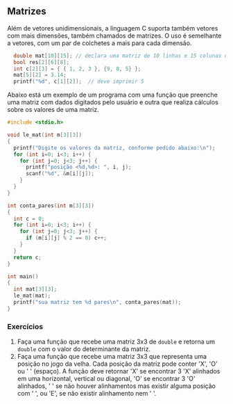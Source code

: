 ## Matrizes

Além de vetores unidimensionais, a linguagem C suporta também vetores com mais dimensões, também chamados de matrizes.
O uso é semelhante a vetores, com um par de colchetes a mais para cada dimensão.
```c
  double mat[10][15]; // declara uma matriz de 10 linhas e 15 colunas de números double
  bool res[2][6][8];
  int c[2][3] = { { 1, 2, 3 }, {9, 8, 5} };
  mat[5][2] = 3.14;
  printf("%d", c[1][2]);  // deve imprimir 5
```
Abaixo está um exemplo de um programa com uma função que preenche uma matriz com dados digitados pelo usuário e outra que realiza cálculos sobre os valores de uma matriz.
```c
#include <stdio.h>

void le_mat(int m[3][3])
{
  printf("Digite os valores da matriz, conforme pedido abaixo:\n");
  for (int i=0; i<3; i++) {
    for (int j=0; j<3; j++) {
      printf("posição <%d,%d>: ", i, j);
      scanf("%d", &m[i][j]);
    }
  }
}

int conta_pares(int m[3][3])
{
  int c = 0;
  for (int i=0; i<3; i++) {
    for (int j=0; j<3; j++) {
      if (m[i][j] % 2 == 0) c++;
    }
  }
  return c;
}

int main()
{
  int mat[3][3];
  le_mat(mat);
  printf("sua matriz tem %d pares\n", conta_pares(mat));
}
```

### Exercícios

1. Faça uma função que recebe uma matriz 3x3 de `double` e retorna um `double` com o valor do determinante da matriz.
1. Faça uma função que recebe uma matriz 3x3 que representa uma posição no jogo da velha. Cada posição da matriz pode conter 'X', 'O' ou ' ' (espaço).
   A função deve retornar 'X' se encontrar 3 'X' alinhados em uma horizontal, vertical ou diagonal, 'O' se encontrar 3 'O' alinhados, ' ' se não houver alinhamentos mas existir alguma posição com ' ', ou 'E', se não existir alinhamento nem ' '.

